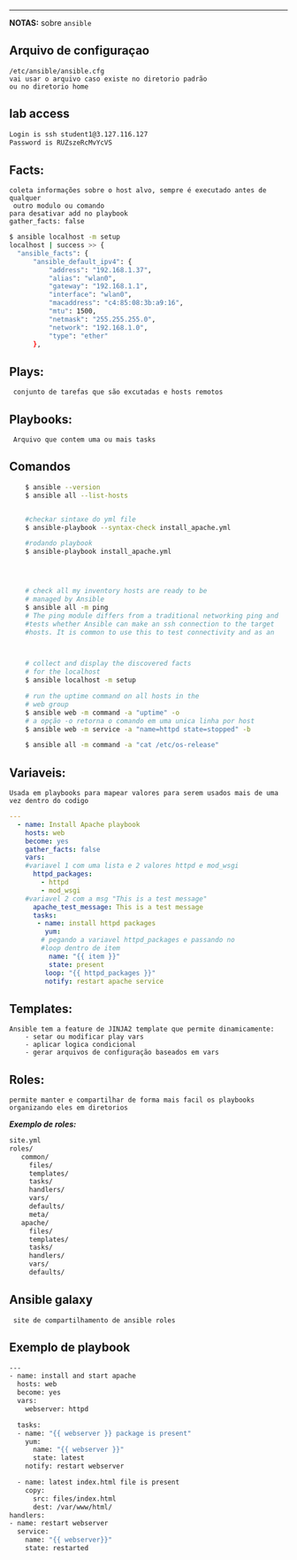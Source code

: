 
---
**NOTAS:** sobre `ansible` 


## Arquivo de configuraçao
    /etc/ansible/ansible.cfg
    vai usar o arquivo caso existe no diretorio padrão
    ou no diretorio home 

## lab access 
``` bash
Login is ssh student1@3.127.116.127 
Password is RUZszeRcMvYcVS
```


## Facts: 
    coleta informações sobre o host alvo, sempre é executado antes de qualquer
     outro modulo ou comando
    para desativar add no playbook
    gather_facts: false

```bash
$ ansible localhost -m setup
localhost | success >> {
  "ansible_facts": {
      "ansible_default_ipv4": {
          "address": "192.168.1.37",
          "alias": "wlan0",
          "gateway": "192.168.1.1",
          "interface": "wlan0",
          "macaddress": "c4:85:08:3b:a9:16",
          "mtu": 1500,
          "netmask": "255.255.255.0",
          "network": "192.168.1.0",
          "type": "ether"
      },
```
## Plays:
     conjunto de tarefas que são excutadas e hosts remotos 

## Playbooks:
     Arquivo que contem uma ou mais tasks


## Comandos
```bash
    $ ansible --version
    $ ansible all --list-hosts


    #checkar sintaxe do yml file
    $ ansible-playbook --syntax-check install_apache.yml

    #rodando playbook
    $ ansible-playbook install_apache.yml




    # check all my inventory hosts are ready to be
    # managed by Ansible
    $ ansible all -m ping
    # The ping module differs from a traditional networking ping and 
    #tests whether Ansible can make an ssh connection to the target 
    #hosts. It is common to use this to test connectivity and as an     #early step in debugging connection issues.



    # collect and display the discovered facts
    # for the localhost
    $ ansible localhost -m setup

    # run the uptime command on all hosts in the
    # web group
    $ ansible web -m command -a "uptime" -o
    # a opção -o retorna o comando em uma unica linha por host
    $ ansible web -m service -a "name=httpd state=stopped" -b

    $ ansible all -m command -a "cat /etc/os-release"
```
## Variaveis:
    Usada em playbooks para mapear valores para serem usados mais de uma 
    vez dentro do codigo 
```yml
---
  - name: Install Apache playbook
    hosts: web
    become: yes
    gather_facts: false
    vars:
    #variavel 1 com uma lista e 2 valores httpd e mod_wsgi
      httpd_packages:
        - httpd
        - mod_wsgi
    #variavel 2 com a msg "This is a test message"
      apache_test_message: This is a test message
      tasks:
       - name: install httpd packages
         yum:
        # pegando a variavel httpd_packages e passando no 
        #loop dentro de item 
          name: "{{ item }}"
          state: present
         loop: "{{ httpd_packages }}"
         notify: restart apache service
```
## Templates:
    Ansible tem a feature de JINJA2 template que permite dinamicamente:
        - setar ou modificar play vars
        - aplicar logica condicional
        - gerar arquivos de configuração baseados em vars
## Roles:
    permite manter e compartilhar de forma mais facil os playbooks
    organizando eles em diretorios
***Exemplo de roles:***
```bash
site.yml
roles/
   common/
     files/
     templates/
     tasks/
     handlers/
     vars/
     defaults/
     meta/
   apache/
     files/
     templates/
     tasks/
     handlers/
     vars/
     defaults/
```
## Ansible galaxy
     site de compartilhamento de ansible roles 


## Exemplo de playbook
```bash
---
- name: install and start apache
  hosts: web
  become: yes
  vars:
    webserver: httpd

  tasks:
  - name: "{{ webserver }} package is present"
    yum:
      name: "{{ webserver }}"
      state: latest
    notify: restart webserver

  - name: latest index.html file is present
    copy:
      src: files/index.html
      dest: /var/www/html/
handlers:
- name: restart webserver
  service:
    name: "{{ webserver}}"
    state: restarted 




```